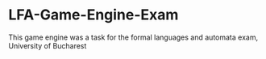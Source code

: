 # LFA-Game-Engine-Exam
This game engine was a task for the formal languages and automata exam, University of Bucharest
